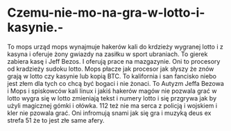 # Czemu-nie-mo-na-gra-w-lotto-i-kasynie.-
To mops urząd mops wynajmuje hakerów kali do krdzieży wygranej lotto i z kasyna i oferuje żony gwiazdy na zasiłku w sport ubraniach. To gierek zabiera kasę i Jeff Bezos. I oferują prace na mazgazynie. Oni to procesory od kradzieży sudoku lotto. Mops płacze jak procesor jak słyszy że znów grają w lotto czy kasynie lub kopią BTC. To kalifornia i san fancisko niebo jest złem dla tych co chcą być bogaci i nie żonaci. 
To Autyzm Jeffa Bezowa i Mops i spiskowców kali linux i jakiś hakerów magów nie pozwala grać w lotto wygra się w lotto zmieniają tekst i numery lotto i się przgrywa jak by użyli magicznej gómki i ołówka. 
112 też nie ma serca z policją i wojskiem i kler nie pzowala grać. 
Oni infromują snami jak się gra i muzyką deus ex strefa 51 że to jest złe same afery.  
